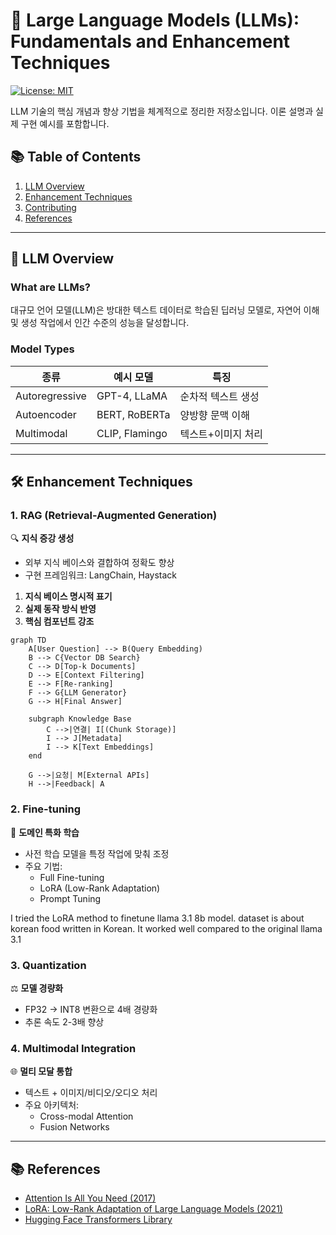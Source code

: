 
# 🧠 Large Language Models (LLMs): Fundamentals and Enhancement Techniques

[![License: MIT](https://img.shields.io/badge/License-MIT-yellow.svg)](https://opensource.org/licenses/MIT)

LLM 기술의 핵심 개념과 향상 기법을 체계적으로 정리한 저장소입니다. 이론 설명과 실제 구현 예시를 포함합니다.

## 📚 Table of Contents
1. [LLM Overview](#-llm-overview)
2. [Enhancement Techniques](#-enhancement-techniques)
3. [Contributing](#-contributing)
4. [References](#-references)

---

## 🧩 LLM Overview

### What are LLMs?
대규모 언어 모델(LLM)은 방대한 텍스트 데이터로 학습된 딥러닝 모델로, 자연어 이해 및 생성 작업에서 인간 수준의 성능을 달성합니다.

### Model Types
| 종류          | 예시 모델       | 특징                          |
|---------------|-----------------|------------------------------|
| Autoregressive| GPT-4, LLaMA    | 순차적 텍스트 생성            |
| Autoencoder   | BERT, RoBERTa   | 양방향 문맥 이해              |
| Multimodal    | CLIP, Flamingo  | 텍스트+이미지 처리            |

---

## 🛠 Enhancement Techniques

### 1. RAG (Retrieval-Augmented Generation)
🔍 **지식 증강 생성**
- 외부 지식 베이스와 결합하여 정확도 향상
- 구현 프레임워크: LangChain, Haystack

1. **지식 베이스 명시적 표기** 
2. **실제 동작 방식 반영**
3. **핵심 컴포넌트 강조**

```mermaid
graph TD
    A[User Question] --> B(Query Embedding)
    B --> C{Vector DB Search}
    C --> D[Top-k Documents]
    D --> E[Context Filtering]
    E --> F[Re-ranking]
    F --> G{LLM Generator}
    G --> H[Final Answer]
    
    subgraph Knowledge Base
        C -->|연결| I[(Chunk Storage)]
        I --> J[Metadata]
        I --> K[Text Embeddings]
    end
    
    G -->|요청| M[External APIs]
    H -->|Feedback| A
```

### 2. Fine-tuning
🎯 **도메인 특화 학습**
- 사전 학습 모델을 특정 작업에 맞춰 조정
- 주요 기법:
  - Full Fine-tuning
  - LoRA (Low-Rank Adaptation)
  - Prompt Tuning

I tried the LoRA method to finetune llama 3.1 8b model.
dataset is about korean food written in Korean.
It worked well compared to the original llama 3.1

### 3. Quantization
⚖️ **모델 경량화**
- FP32 → INT8 변환으로 4배 경량화
- 추론 속도 2-3배 향상

### 4. Multimodal Integration
🌐 **멀티 모달 통합**
- 텍스트 + 이미지/비디오/오디오 처리
- 주요 아키텍처:
  - Cross-modal Attention
  - Fusion Networks

---
  


## 📚 References
- [Attention Is All You Need (2017)](https://arxiv.org/abs/1706.03762)
- [LoRA: Low-Rank Adaptation of Large Language Models (2021)](https://arxiv.org/abs/2106.09685)
- [Hugging Face Transformers Library](https://huggingface.co/docs/transformers)
